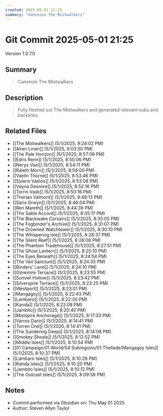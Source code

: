 ```yaml
---
created: 2025-05-01 21:25
summary: "Canonize The Mistwalkers"
---
```


# Git Commit 2025-05-01 21:25

Version 1.0.7.0

## Summary
> Canonize The Mistwalkers

## Description
> Fully fleshed out The Mistwalkers and generated relevant subs and backlinks.

## Related Files
- [[The Mistwalkers]] (5/1/2025, 9:24:02 PM)
- [[Alren Lirian]] (5/1/2025, 9:03:30 PM)
- [[The Pale Horizon]] (5/1/2025, 8:57:08 PM)
- [[Edris Renn]] (5/1/2025, 8:55:06 PM)
- [[Nerys Vael]] (5/1/2025, 8:54:11 PM)
- [[Raleth Morn]] (5/1/2025, 8:54:00 PM)
- [[Vaelin Thorne]] (5/1/2025, 8:53:46 PM)
- [[Sylaris Vaelos]] (5/1/2025, 8:53:08 PM)
- [[Veyna Desmire]] (5/1/2025, 8:52:16 PM)
- [[Torrin Vask]] (5/1/2025, 8:50:16 PM)
- [[Therian Valmont]] (5/1/2025, 8:48:13 PM)
- [[Saris Orwyn]] (5/1/2025, 8:46:04 PM)
- [[Ren Mareth]] (5/1/2025, 8:44:39 PM)
- [[The Sable Accord]] (5/1/2025, 8:35:17 PM)
- [[The Blackwake Corsairs]] (5/1/2025, 8:35:05 PM)
- [[The Fogbinder's Archive]] (5/1/2025, 8:31:07 PM)
- [[The Drowned Watchtower]] (5/1/2025, 8:30:10 PM)
- [[The Whispering Isle]] (5/1/2025, 8:28:37 PM)
- [[The Silent Reef]] (5/1/2025, 8:28:08 PM)
- [[The Phantom Tradehouse]] (5/1/2025, 8:27:51 PM)
- [[The Ghost Lantern]] (5/1/2025, 8:25:10 PM)
- [[The Eyes Beneath]] (5/1/2025, 8:24:54 PM)
- [[The Veil Sanctum]] (5/1/2025, 8:24:35 PM)
- [[Binders' Lane]] (5/1/2025, 8:24:10 PM)
- [[Glowmire Terrace]] (5/1/2025, 8:23:55 PM)
- [[Sunveil Hollow]] (5/1/2025, 8:23:42 PM)
- [[Silverspire Terrace]] (5/1/2025, 8:23:25 PM)
- [[Westport]] (5/1/2025, 8:23:01 PM)
- [[Mangagoy]] (5/1/2025, 8:22:43 PM)
- [[Lambaro]] (5/1/2025, 8:22:30 PM)
- [[Kanda]] (5/1/2025, 8:22:08 PM)
- [[Jambito]] (5/1/2025, 8:20:40 PM)
- [[Mistspire Anchorage]] (5/1/2025, 8:17:33 PM)
- [[Varros Darin]] (5/1/2025, 8:14:41 PM)
- [[Torren Drel]] (5/1/2025, 8:14:41 PM)
- [[The Sundering Deep]] (5/1/2025, 8:14:08 PM)
- [[Smokey Shoals]] (5/1/2025, 8:12:52 PM)
- [[Middle Isles]] (5/1/2025, 8:10:54 PM)
- [[01 Campaign/01 World/04 Subregions/01 Thellade/Mangagoy Isles]] (5/1/2025, 8:10:37 PM)
- [[Lambaro Isles]] (5/1/2025, 8:10:28 PM)
- [[Kanda Isles]] (5/1/2025, 8:10:20 PM)
- [[Jambito Isles]] (5/1/2025, 8:10:12 PM)
- [[The Outcast Isles]] (5/1/2025, 8:09:58 PM)

## Notes
- Commit performed via Obsidian on: Thu May 01 2025
- Author: Steven Allyn Taylor

